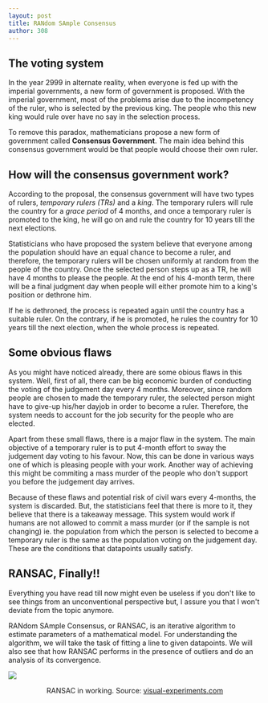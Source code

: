 ```yaml
---
layout: post
title: RANdom SAmple Consensus
author: 308
---
```


## The voting system

In the year 2999 in alternate reality, when everyone is fed up with the imperial governments, a new form of government is proposed. With the imperial government, most of the problems arise due to the incompetency of the ruler, who is selected by the previous king. The people who this new king would rule over have no say in the selection process. 

To remove this paradox, mathematicians propose a new form of government called **Consensus Government**. The main idea behind this consensus government would be that people would choose their own ruler.

## How will the consensus government work?

According to the proposal, the consensus government will have two types of rulers, *temporary rulers (TRs)* and a *king*. The temporary rulers will rule the country for a *grace period* of 4 months, and once a temporary ruler is promoted to the king, he will go on and rule the country for 10 years till the next elections.

Statisticians who have proposed the system believe that everyone among the population should have an equal chance to become a ruler, and therefore, the temporary rulers will be chosen uniformly at random from the people of the country. Once the selected person steps up as a TR, he will have 4 months to please the people. At the end of his 4-month term, there will be a final judgment day when people will either promote him to a king's position or dethrone him.

If he is dethroned, the process is repeated again until the country has a suitable ruler. On the contrary, if he is promoted, he rules the country for 10 years till the next election, when the whole process is repeated.

## Some obvious flaws

As you might have noticed already, there are some obious flaws in this system. Well, first of all, there can be big economic burden of conducting the voting of the judgement day every 4 months. Moreover, since random people are chosen to made the temporary ruler, the selected person might have to give-up his/her dayjob in order to become a ruler. Therefore, the system needs to account for the job security for the people who are elected.

Apart from these small flaws, there is a major flaw in the system. The main objective of a temporary ruler is to put 4-month effort to sway the judgement day voting to his favour. Now, this can be done in various ways one of which is pleasing people with your work. Another way of achieving this might be commiting a mass murder of the people who don't support you before the judgement day arrives.

Because of these flaws and potential risk of civil wars every 4-months, the system is discarded. But, the statisticians feel that there is more to it, they believe that there is a takeaway message. This system would work if humans are not allowed to commit a mass murder (or if the sample is not changing) ie. the population from which the person is selected to become a temporary ruler is the same as the population voting on the judgement day. These are the conditions that datapoints usually satisfy.

## RANSAC, Finally!!

Everything you have read till now might even be useless if you don't like to see things from an unconventional perspective but, I assure you that I won't deviate from the topic anymore.

RANdom SAmple Consensus, or RANSAC, is an iterative algorithm to estimate parameters of a mathematical model. For understanding the algorithm, we will take the task of fitting a line to given datapoints. We will also see that how RANSAC performs in the presence of outliers and do an analysis of its convergence.

![](https://lh3.googleusercontent.com/proxy/zHRkWxBbleexFl6gfUvPg0t-3NX4DgEeQPER3ALTLBHbeQihR4pOrUbsX4i7TkFrhs-vdoxylxN1QAO_mrEx9DZhH1G_zI0gGViAXj786sE8i3B_EFzDvCfFJZa62EoJgiqYj8waq-qd-i7Gz2-rq0kE)

<center>RANSAC in working. Source: <a href="http://www.visual-experiments.com/tag/ransac/">visual-experiments.com</a></center>